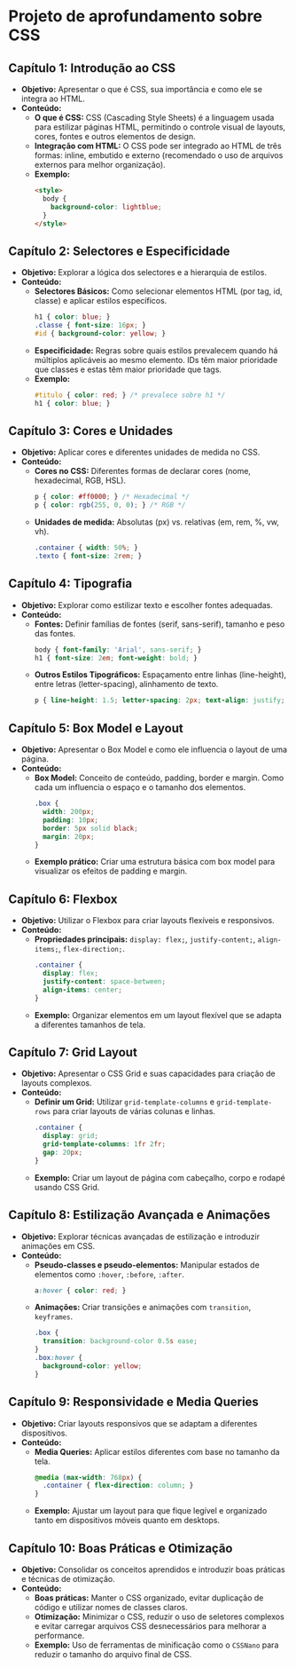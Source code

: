 # Projeto de aprofundamento sobre CSS

## Capítulo 1: Introdução ao CSS

- **Objetivo:** Apresentar o que é CSS, sua importância e como ele se integra ao HTML.
- **Conteúdo:**
  - **O que é CSS:** CSS (Cascading Style Sheets) é a linguagem usada para estilizar páginas HTML, permitindo o controle visual de layouts, cores, fontes e outros elementos de design.
  - **Integração com HTML:** O CSS pode ser integrado ao HTML de três formas: inline, embutido e externo (recomendado o uso de arquivos externos para melhor organização).
  - **Exemplo:**
    ```html
    <style>
      body {
        background-color: lightblue;
      }
    </style>
    ```

## Capítulo 2: Selectores e Especificidade

- **Objetivo:** Explorar a lógica dos selectores e a hierarquia de estilos.
- **Conteúdo:**
  - **Selectores Básicos:** Como selecionar elementos HTML (por tag, id, classe) e aplicar estilos específicos.
    ```css
    h1 { color: blue; }
    .classe { font-size: 16px; }
    #id { background-color: yellow; }
    ```
  - **Especificidade:** Regras sobre quais estilos prevalecem quando há múltiplos aplicáveis ao mesmo elemento. IDs têm maior prioridade que classes e estas têm maior prioridade que tags.
  - **Exemplo:**
    ```css
    #titulo { color: red; } /* prevalece sobre h1 */
    h1 { color: blue; }
    ```

## Capítulo 3: Cores e Unidades

- **Objetivo:** Aplicar cores e diferentes unidades de medida no CSS.
- **Conteúdo:**
  - **Cores no CSS:** Diferentes formas de declarar cores (nome, hexadecimal, RGB, HSL).
    ```css
    p { color: #ff0000; } /* Hexadecimal */
    p { color: rgb(255, 0, 0); } /* RGB */
    ```
  - **Unidades de medida:** Absolutas (px) vs. relativas (em, rem, %, vw, vh).
    ```css
    .container { width: 50%; }
    .texto { font-size: 2rem; }
    ```

## Capítulo 4: Tipografia

- **Objetivo:** Explorar como estilizar texto e escolher fontes adequadas.
- **Conteúdo:**
  - **Fontes:** Definir famílias de fontes (serif, sans-serif), tamanho e peso das fontes.
    ```css
    body { font-family: 'Arial', sans-serif; }
    h1 { font-size: 2em; font-weight: bold; }
    ```
  - **Outros Estilos Tipográficos:** Espaçamento entre linhas (line-height), entre letras (letter-spacing), alinhamento de texto.
    ```css
    p { line-height: 1.5; letter-spacing: 2px; text-align: justify; }
    ```

## Capítulo 5: Box Model e Layout

- **Objetivo:** Apresentar o Box Model e como ele influencia o layout de uma página.
- **Conteúdo:**
  - **Box Model:** Conceito de conteúdo, padding, border e margin. Como cada um influencia o espaço e o tamanho dos elementos.
    ```css
    .box {
      width: 200px;
      padding: 10px;
      border: 5px solid black;
      margin: 20px;
    }
    ```
  - **Exemplo prático:** Criar uma estrutura básica com box model para visualizar os efeitos de padding e margin.

## Capítulo 6: Flexbox

- **Objetivo:** Utilizar o Flexbox para criar layouts flexíveis e responsivos.
- **Conteúdo:**
  - **Propriedades principais:** `display: flex;`, `justify-content;`, `align-items;`, `flex-direction;`.
    ```css
    .container {
      display: flex;
      justify-content: space-between;
      align-items: center;
    }
    ```
  - **Exemplo:** Organizar elementos em um layout flexível que se adapta a diferentes tamanhos de tela.

## Capítulo 7: Grid Layout

- **Objetivo:** Apresentar o CSS Grid e suas capacidades para criação de layouts complexos.
- **Conteúdo:**
  - **Definir um Grid:** Utilizar `grid-template-columns` e `grid-template-rows` para criar layouts de várias colunas e linhas.
    ```css
    .container {
      display: grid;
      grid-template-columns: 1fr 2fr;
      gap: 20px;
    }
    ```
  - **Exemplo:** Criar um layout de página com cabeçalho, corpo e rodapé usando CSS Grid.

## Capítulo 8: Estilização Avançada e Animações

- **Objetivo:** Explorar técnicas avançadas de estilização e introduzir animações em CSS.
- **Conteúdo:**
  - **Pseudo-classes e pseudo-elementos:** Manipular estados de elementos como `:hover`, `:before`, `:after`.
    ```css
    a:hover { color: red; }
    ```
  - **Animações:** Criar transições e animações com `transition`, `keyframes`.
    ```css
    .box {
      transition: background-color 0.5s ease;
    }
    .box:hover {
      background-color: yellow;
    }
    ```

## Capítulo 9: Responsividade e Media Queries

- **Objetivo:** Criar layouts responsivos que se adaptam a diferentes dispositivos.
- **Conteúdo:**
  - **Media Queries:** Aplicar estilos diferentes com base no tamanho da tela.
    ```css
    @media (max-width: 768px) {
      .container { flex-direction: column; }
    }
    ```
  - **Exemplo:** Ajustar um layout para que fique legível e organizado tanto em dispositivos móveis quanto em desktops.

## Capítulo 10: Boas Práticas e Otimização

- **Objetivo:** Consolidar os conceitos aprendidos e introduzir boas práticas e técnicas de otimização.
- **Conteúdo:**
  - **Boas práticas:** Manter o CSS organizado, evitar duplicação de código e utilizar nomes de classes claros.
  - **Otimização:** Minimizar o CSS, reduzir o uso de seletores complexos e evitar carregar arquivos CSS desnecessários para melhorar a performance.
  - **Exemplo:** Uso de ferramentas de minificação como o `CSSNano` para reduzir o tamanho do arquivo final de CSS.

